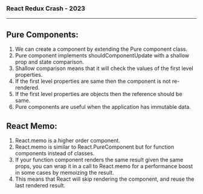 ### React Redux Crash - 2023

---
## Pure Components: 
1. We can create a component by extending the Pure component class.
2. Pure component implements shouldComponentUpdate with a shallow prop and state comparison.
3. Shallow comparison means that it will check the values of the first level properties.
4. If the first level properties are same then the component is not re-rendered.
5. If the first level properties are objects then the reference should be same.
6. Pure components are useful when the application has immutable data.

## React Memo: 
1. React.memo is a higher order component.
2. React.memo is similar to React.PureComponent but for function components instead of classes.
3. If your function component renders the same result given the same props, you can wrap it in a call to React.memo for a performance boost in some cases by memoizing the result.
4. This means that React will skip rendering the component, and reuse the last rendered result.
